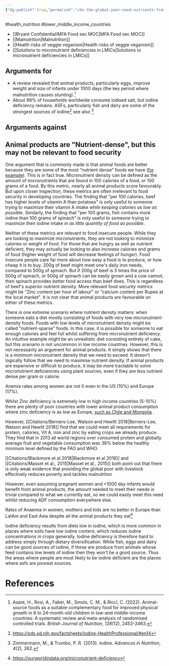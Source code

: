 ```yaml
---
{"dg-publish":true,"permalink":"/do-the-global-poor-need-nutrients-from-animal-products/","created":"2024-05-10T22:30:48.000+01:00","updated":"2025-09-28T23:50:23.459+01:00"}
---
```


#health_nutrition #lower_middle_income_countries 

- [[Bryant Confidential/MFA Food sec MOC\|MFA Food sec MOC]]
- [[Malnutrition\|Malnutrition]] 
- [[Health risks of veggie veganism\|Health risks of veggie veganism]]
- [[Solutions to micronutrient deficiencies in LMICs\|Solutions to micronutrient deficiencies in LMICs]]

## Arguments for
- A review revealed that animal products, particularly eggs, improve weight and size of infants under 1000 days (the key period where malnutrition causes stunting) [^4]
- About 88% of households worldwide consume iodised salt, but iodine deficiency remains. ASFs, particularly fish and dairy are some of the strongest sources of iodine[^2] see also [^3]
## Arguments against

## Animal products are "Nutrient-dense", but this may not be relevant to food security
One argument that is commonly made is that animal foods are better because they are some of the most “nutrient dense” foods we have ([for example](https://www.frontiersin.org/articles/10.3389/fnut.2022.806566/full#h3)). This is in fact true. Micronutrient density can be defined as the amount of micronutrients that are found in 100 calories of a food, or 100 grams of a food. By this metric, nearly all animal products score favourably. But upon closer inspection, these metrics are often irrelevant to food security in developing countries. The finding that "per 100 calories, beef has higher levels of vitamin A than potatoes" is only useful to someone trying to maximize their vitamin A intake *while keeping calories as low as possible*. Similarly, the finding that "per 100 grams, fish contains more iodine than 100 grams of spinach" is only useful to someone trying to maximize their iodine intake *in as little quantity of food as possible*. 

Neither of these metrics are relevant to food insecure people. While they are looking to maximize micronutrients, they are not looking to minimize calories or weight of food. For those that are hungry as well as nutrient deficient, they may actually be looking to also *increase* calories and grams of food (higher weight of food will decrease feelings of hunger). Food insecure people care far more about how easy a food is to produce, or how cheap it is to buy. 200g of beef might meet one's daily iron needs, compared to 500g of spinach. But if 200g of beef is 5 times the price of 500g of spinach, or 500g of spinach can be easily grown and a cow cannot, then spinach provides better food access than beef does. This is regardless of beef's superior nutrient density. More relevant food security metrics might be "Zinc content per hour of labour" or "calcium content per Rupee at the local market". It is not clear that animal products are favourable on either of these metrics.

There is one extreme scenario where nutrient density matters: when someone eats a diet mostly consisting of foods with very low micronutrient-density foods. Foods with low levels of micronutrient density might be called "nutrient-sparse" foods. In this case, it is possible for someone to eat enough calories and feel full whilst suffering from micronutrient deficiency. An intuitive example might be an unrealistic diet consisting entirely of cake, but this scenario is not uncommon in low income countries. However, this is not necessarily an argument for animal products. It simply shows that there is a *minimum* micronutrient density that we need to exceed. It doesn't logically follow that we need to maximise nutrient density. If animal products are expensive or difficult to produce, it may be more tractable to solve micronutrient deficiencies using plant sources, even if they are less nutrient dense per gram or calorie. 

Anemia rates among women are not 0 even in the US (10%) and Europe (17%). 

Whilst Zinc deficiency is extremely low in high income countries (5-10%) there are plenty of poor countries with lower animal product consumption where zinc deficiency is as low as Europe, [such as Chile and Mongolia](https://ourworldindata.org/micronutrient-deficiency) .

However, [[Citations/Berners-Lee, Watson and Hewitt 2018\|Berners-Lee, Watson and Hewitt 2018]] find that we could meet all requirements for protein, calories, Vit A, iron and zinc by eating crops we already produce. They find that in 2013 all world regions over consumed protein and globally average fruit and vegetable consumption was 38% below the healthy minimum level defined by the FAO and WHO. 

[[Citations/Blackmore et al 2018\|Blackmore et al 2018]] and [[Citations/Masset et al., 2015\|Masset et al., 2015]] both point out that there is only weak evidence that providing the global poor with livestock effectively reduces poverty and tackles malnutriton 

However, even assuming pregnant women and <1000 day infants would benefit from animal products, the amount needed to meet their needs is trivial compared to what we currently eat, so we could easily meet this need whilst reducing ADF consumption everywhere else.

Rates of Anaemia in women, mothers and kids are no better in Europe than LatAm and East Asia despite all the animal products they eat[^1]

Iodine deficiency results from diets low in iodine, which is more common in places where soils have low iodine content, which reduces iodine concentrations in crops generally. Iodine deficiency is therefore hard to address simply through dietary diversification. While fish, eggs and dairy *can* be good sources of iodine, if these are produce from animals whose feed contains low levels of iodine then they won't be a good source. Thus the areas where people are most likely to be iodine deficient are the places where asfs are poorest sources. 
# References
[^1]: https://ourworldindata.org/micronutrient-deficiency
[^2]: https://ods.od.nih.gov/factsheets/Iodine-HealthProfessional/#en14
[^3]: Zimmermann, M., & Trumbo, P. R. (2013). Iodine. _Advances in Nutrition_, _4_(2), 262.
[^4]: Asare, H., Rosi, A., Faber, M., Smuts, C. M., & Ricci, C. (2022). Animal-source foods as a suitable complementary food for improved physical growth in 6 to 24-month-old children in low-and middle-income countries: A systematic review and meta-analysis of randomised controlled trials. _British Journal of Nutrition_, _128_(12), 2453-2463.